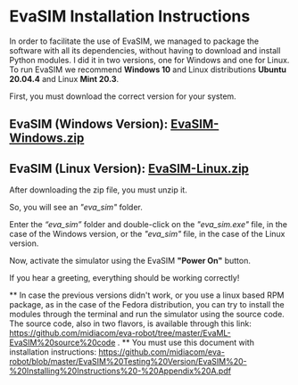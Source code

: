 # EvaSIM Installation Instructions
 
In order to facilitate the use of EvaSIM, we managed to package the software with all its dependencies, without having to download and install Python modules. I did it in two versions, one for Windows and one for Linux. To run EvaSIM we recommend **Windows 10** and Linux distributions **Ubuntu 20.04.4** and Linux **Mint 20.3**.
 
First, you must download the correct version for your system.
 
## EvaSIM (Windows Version): [EvaSIM-Windows.zip](https://1drv.ms/u/s!As9IqnfIu5behqh3t5cZMVM_YV7efA?e=mmSPFC)

 
## EvaSIM (Linux Version): [EvaSIM-Linux.zip](https://1drv.ms/u/s!As9IqnfIu5behqh4F7Z609eFUBvKcg?e=Hrdxej)

 
After downloading the zip file, you must unzip it.
 
So, you will see an *"eva_sim"* folder. 
 
Enter the *“eva_sim”* folder and double-click on the *"eva_sim.exe"* file, in the case of the Windows version, or the *"eva_sim"* file, in the case of the Linux version.
 
Now, activate the simulator using the EvaSIM **"Power On"** button.
 
If you hear a greeting, everything should be working correctly!
 
** In case the previous versions didn't work, or you use a linux based RPM package, as in the case of the Fedora distribution, you can try to install the modules through the terminal and run the simulator using the source code. The source code, also in two flavors, is available through this link:
https://github.com/midiacom/eva-robot/tree/master/EvaML-EvaSIM%20source%20code
. 
** You must use this document with installation instructions: https://github.com/midiacom/eva-robot/blob/master/EvaSIM%20Testing%20Version/EvaSIM%20-%20Installing%20Instructions%20-%20Appendix%20A.pdf
